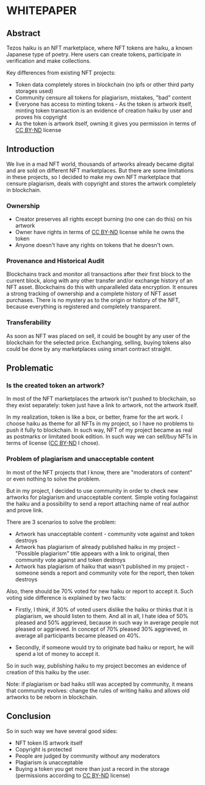 # WHITEPAPER
## Abstract
Tezos haiku is an NFT marketplace, where NFT tokens are haiku, a known Japanese type of poetry. Here users can create tokens, participate in verification and make collections.

Key differences from existing NFT projects:
- Token data completely stores in blockchain (no ipfs or other third party storages used)
- Community censure all tokens for plagiarism, mistakes, "bad" content
- Everyone has access to minting tokens - As the token is artwork itself, minting token transaction is an evidence of creation haiku by user and proves his copyright
- As the token is artwork itself, owning it gives you permission in terms of [CC BY-ND](https://creativecommons.org/licenses/by-nd/2.0) license

## Introduction
We live in a mad NFT world, thousands of artworks already became digital and are sold on different NFT marketplaces. But there are some limitations in these projects, so I decided to make my own NFT marketplace that censure plagiarism, deals with copyright and stores the artwork completely in blockchain.

### Ownership
- Creator preserves all rights except burning (no one can do this) on his artwork
- Owner have rights in terms of [CC BY-ND](https://creativecommons.org/licenses/by-nd/2.0) license while he owns the token
- Anyone doesn't have any rights on tokens that he doesn't own.

### Provenance and Historical Audit
Blockchains track and monitor all transactions after their first block to the current block, along with any other transfer and/or exchange history of an NFT asset. Blockchains do this with unparalleled data encryption. It ensures a strong tracking of ownership and a complete history of NFT asset purchases. There is no mystery as to the origin or history of the NFT, because everything is registered and completely transparent.

### Transferability
As soon as NFT was placed on sell, it could be bought by any user of the blockchain for the selected price. Exchanging, selling, buying tokens also could be done by any marketplaces using smart contract straight.

## Problematic
### Is the created token an artwork?
In most of the NFT marketplaces the artwork isn't pushed to blockchain, so they exist separately: token just have a link to artwork, not the artwork itself.

In my realization, token is like a box, or better, frame for the art work. I choose haiku as theme for all NFTs in my project, so I have no problems to push it fully to blockchain. In such way, NFT of my project became as real as postmarks or limitated book edition. In such way we can sell/buy NFTs in terms of license ([CC BY-ND](https://creativecommons.org/licenses/by-nd/2.0) I chose).

### Problem of plagiarism and unacceptable content
In most of the NFT projects that I know, there are "moderators of content" or even nothing to solve the problem.

But in my project, I decided to use community in order to check new artworks for plagiarism and unacceptable content. Simple voting for/against the haiku and a possibility to send a report attaching name of real author and prove link.

There are 3 scenarios to solve the problem:
- Artwork has unacceptable content - community vote against and token destroys
- Artwork has plagiarism of already published haiku in my project - "Possible plagiarism" title appears with a link to original, then community vote against and token destroys
- Artwork has plagiarism of haiku that wasn't published in my project - someone sends a report and community vote for the report, then token destroys

Also, there should be 70% voted for new haiku or report to accept it. Such voting side difference is explained by two facts:

- Firstly, I think, if 30% of voted users dislike the haiku or thinks that it is plagiarism, we should listen to them. And all in all, I hate idea of 50% pleased and 50% aggrieved, because in such way in average people not pleased or aggrieved. In concept of 70% pleased 30% aggrieved, in average all participants became pleased on 40%.

- Secondly, if someone would try to originate bad haiku or report, he will spend a lot of money to accept it.

So in such way, publishing haiku to my project becomes an evidence of creation of this haiku by the user.

Note: if plagiarism or bad haiku still was accepted by community, it means that community evolves: change the rules of writing haiku and allows old artworks to be reborn in blockchain.

## Conclusion
So in such way we have several good sides:
- NFT token IS artwork itself
- Copyright is protected
- People are judged by community without any moderators
- Plagiarism is unacceptable
- Buying a token you get more than just a record in the storage (permissions according to [CC BY-ND](https://creativecommons.org/licenses/by-nd/2.0) license)
